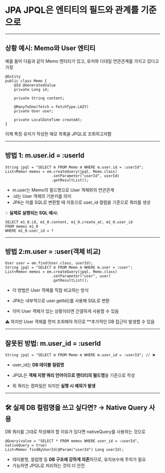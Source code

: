 # JPA JPQL은 엔티티의 필드와 관계를 기준으로
  

---

## 상황 예시: Memo와 User 엔티티

  

예를 들어 다음과 같이 Memo 엔티티가 있고, 유저와 다대일 연관관계를 가지고 있다고 가정

```
@Entity
public class Memo {
    @Id @GeneratedValue
    private Long id;

    private String content;

    @ManyToOne(fetch = FetchType.LAZY)
    private User user;

    private LocalDateTime createAt;
}
```

이제 특정 유저가 작성한 메모 목록을 JPQL로 조회하고자함

---

## 방법 1: m.user.id = :userId

```
String jpql = "SELECT m FROM Memo m WHERE m.user.id = :userId";
List<Memo> memos = em.createQuery(jpql, Memo.class)
                     .setParameter("userId", userId)
                     .getResultList();
```

- m.user는 Memo의 필드명으로 User 객체와의 연관관계    
- .id는 User 객체의 기본키를 의미
- JPA는 이를 SQL로 변환할 때 자동으로 user_id 컬럼을 기준으로 쿼리를 생성

  

💡 **실제로 실행되는 SQL 예시:**

```
SELECT m1_0.id, m1_0.content, m1_0.create_at, m1_0.user_id 
FROM memos m1_0 
WHERE m1_0.user_id = ?
```

---

## 방법 2:m.user = :user(객체 비교)

```
User user = em.find(User.class, userId);
String jpql = "SELECT m FROM Memo m WHERE m.user = :user";
List<Memo> memos = em.createQuery(jpql, Memo.class)
                     .setParameter("user", user)
                     .getResultList();
```

- 이 방법은 User 객체를 직접 비교하는 방식
    
- JPA는 내부적으로 user.getId()를 사용해 SQL로 변환
    
- 이미 User 객체가 있는 상황이라면 간결하게 사용할 수 있음
    

  

⚠ 하지만 User 객체를 먼저 조회해야 하므로 **추가적인 DB 접근이 발생할 수 있음

---

## 잘못된 방법: m.user_id = :userId

```
String jpql = "SELECT m FROM Memo m WHERE m.user_id = :userId"; // ❌
```

- user_id는 **DB 테이블 컬럼명**
    
- JPQL은 **객체 지향 쿼리 언어이므로 엔티티의 필드명**을 기준으로 작성
    
- 위 쿼리는 컴파일은 되지만 **실행 시 예외가 발생**


---

## **🛠 실제 DB 컬럼명을 쓰고 싶다면? → Native Query 사용**

  

DB 쿼리를 그대로 작성해야 할 이유가 있다면 nativeQuery를 사용하는 것으로

```
@Query(value = "SELECT * FROM memos WHERE user_id = :userId", nativeQuery = true)
List<Memo> findByUserId(@Param("userId") Long userId);
```

- 테이블명, 컬럼명 등 **DB 구조에 강하게 의존**하므로, 유지보수에 주의가 필요
- 가능하면 JPQL로 처리하는 것이 더 안전
